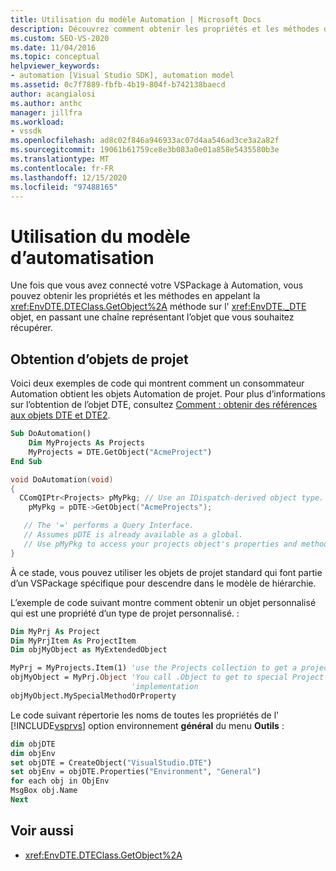 ```yaml
---
title: Utilisation du modèle Automation | Microsoft Docs
description: Découvrez comment obtenir les propriétés et les méthodes de votre VSPackage après qu’il est connecté au modèle Automation.
ms.custom: SEO-VS-2020
ms.date: 11/04/2016
ms.topic: conceptual
helpviewer_keywords:
- automation [Visual Studio SDK], automation model
ms.assetid: 0c7f7889-fbfb-4b19-804f-b742138baecd
author: acangialosi
ms.author: anthc
manager: jillfra
ms.workload:
- vssdk
ms.openlocfilehash: ad8c02f846a946933ac07d4aa546ad3ce3a2a82f
ms.sourcegitcommit: 19061b61759ce8e3b083a0e01a858e5435580b3e
ms.translationtype: MT
ms.contentlocale: fr-FR
ms.lasthandoff: 12/15/2020
ms.locfileid: "97488165"
---
```

# <a name="using-the-automation-model"></a>Utilisation du modèle d’automatisation
Une fois que vous avez connecté votre VSPackage à Automation, vous pouvez obtenir les propriétés et les méthodes en appelant la <xref:EnvDTE.DTEClass.GetObject%2A> méthode sur l' <xref:EnvDTE._DTE> objet, en passant une chaîne représentant l’objet que vous souhaitez récupérer.

## <a name="obtaining-project-objects"></a>Obtention d’objets de projet
 Voici deux exemples de code qui montrent comment un consommateur Automation obtient les objets Automation de projet. Pour plus d’informations sur l’obtention de l’objet DTE, consultez [Comment : obtenir des références aux objets DTE et DTE2](/previous-versions/68shb4dw(v=vs.140)).

```vb
Sub DoAutomation()
    Dim MyProjects As Projects
    MyProjects = DTE.GetObject("AcmeProject")
End Sub
```

```cpp
void DoAutomation(void)
{
  CComQIPtr<Projects> pMyPkg; // Use an IDispatch-derived object type.
    pMyPkg = pDTE->GetObject("AcmeProjects");

   // The '=' performs a Query Interface.
   // Assumes pDTE is already available as a global.
   // Use pMyPkg to access your projects object's properties and methods.
}

```

 À ce stade, vous pouvez utiliser les objets de projet standard qui font partie d’un VSPackage spécifique pour descendre dans le modèle de hiérarchie.

 L’exemple de code suivant montre comment obtenir un objet personnalisé qui est une propriété d’un type de projet personnalisé. :

```vb
Dim MyPrj As Project
Dim MyPrjItem As ProjectItem
Dim objMyObject as MyExtendedObject

MyPrj = MyProjects.Item(1) 'use the Projects collection to get a project
objMyObject = MyPrj.Object 'You call .Object to get to special Project
                           'implementation
objMyObject.MySpecialMethodOrProperty
```

 Le code suivant répertorie les noms de toutes les propriétés de l' [!INCLUDE[vsprvs](../../code-quality/includes/vsprvs_md.md)] option environnement **général** du menu **Outils** :

```vb
dim objDTE
dim objEnv
set objDTE = CreateObject("VisualStudio.DTE")
set objEnv = objDTE.Properties("Environment", "General")
for each obj in ObjEnv
MsgBox obj.Name
Next

```

## <a name="see-also"></a>Voir aussi
- <xref:EnvDTE.DTEClass.GetObject%2A>